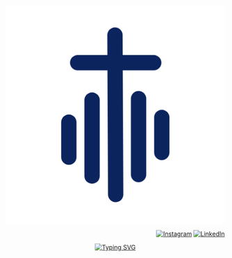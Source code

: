 <p align="center">
  <img src="logo-d.png" alt="WorshipBuddy Logo" style="display: block; margin: auto;" />
</p>

<p align="right">
  <a href="https://www.instagram.com/worshipbuddy" title="Instagram"><img src="https://img.shields.io/badge/Follow-Instagram-%237C3AED?style=flat-square&logo=instagram" alt="Instagram"></a>
  <a href="https://www.linkedin.com/company/worshipbuddy/" title="LinkedIn"><img src="https://img.shields.io/badge/Follow-LinkedIn-%233b5998?style=flat-square&logo=linkedin" alt="LinkedIn"></a>
</p>

<p align="center">
  <a href="https://git.io/typing-svg"><img src="https://readme-typing-svg.demolab.com?font=Fira+Code&size=30&pause=1000&color=B5C4FF&multiline=true&width=1400&lines=Software+dedicated+to+empowering+churches+through+the+power+of+technology." alt="Typing SVG" /></a>
</p>

